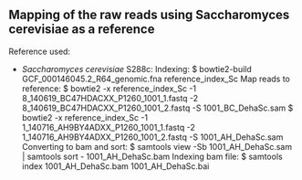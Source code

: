 ## Mapping of the raw reads using Saccharomyces cerevisiae as a reference
Reference used:
- *Saccharomyces cerevisiae* S288c:
Indexing:
	$ bowtie2-build GCF_000146045.2_R64_genomic.fna reference_index_Sc
Map reads to reference: 
	$ bowtie2 -x reference_index_Sc -1 8_140619_BC47HDACXX_P1260_1001_1.fastq -2 8_140619_BC47HDACXX_P1260_1001_2.fastq -S 1001_BC_DehaSc.sam
	$ bowtie2 -x reference_index_Sc -1 1_140716_AH9BY4ADXX_P1260_1001_1.fastq -2 1_140716_AH9BY4ADXX_P1260_1001_2.fastq -S 1001_AH_DehaSc.sam
Converting to bam and sort:
	$ samtools view -Sb 1001_AH_DehaSc.sam | samtools sort - 1001_AH_DehaSc.bam
Indexing bam file:
	$ samtools index 1001_AH_DehaSc.bam 1001_AH_DehaSc.bai


